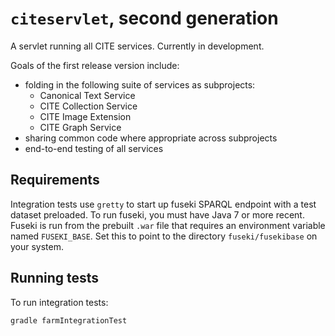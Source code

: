 # `citeservlet`, second generation

A servlet running all CITE services.  Currently in development.  


Goals of the first release version include: 

- folding in the following suite of services as subprojects:
    - Canonical Text Service
    - CITE Collection Service
    - CITE Image Extension
    - CITE Graph Service
- sharing common code where appropriate across subprojects
- end-to-end testing of all services






## Requirements ##

Integration tests use `gretty` to start up fuseki SPARQL endpoint with a test dataset preloaded.  To run fuseki, you must have Java 7 or more recent.  Fuseki is run from the prebuilt `.war` file that requires an environment variable named `FUSEKI_BASE`.  Set this to point to the directory `fuseki/fusekibase` on your system.


## Running tests ##

To run integration tests:

    gradle farmIntegrationTest
